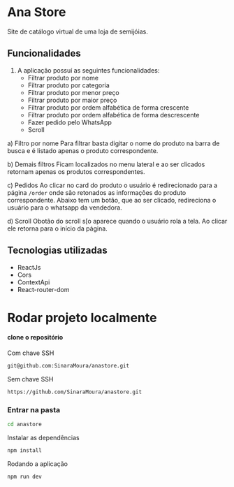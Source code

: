 # Ana Store
Site de catálogo virtual de uma loja de semijóias.

## Funcionalidades
1. A aplicação possuí as seguintes funcionalidades:
   - Filtrar produto por nome
   - Filtrar produto por categoria
   - Filtrar produto por menor preço
   - Filtrar produto por maior preço
   - Filtrar produto por ordem alfabética de forma crescente
   - Filtrar produto por ordem alfabética de forma descrescente
   - Fazer pedido pelo WhatsApp
   - Scroll
  
a) Filtro por nome
Para filtrar basta digitar o nome do produto na barra de busca e é listado apenas o produto correspondente.

b) Demais filtros
Ficam localizados no menu lateral e ao ser clicados retornam apenas os produtos correspondentes.

c) Pedidos 
Ao clicar no card do produto o usuário é redirecionado para a página `/order` onde são retonados as informações do produto correspondente.
Abaixo tem um botão, que ao ser clicado, redireciona o usuário para o whatsapp da vendedora.

d) Scroll
Obotão do scroll s[o aparece quando o usuário rola a tela. Ao clicar ele retorna para o início da página.

## Tecnologias utilizadas
  - ReactJs
  - Cors
  - ContextApi
  - React-router-dom

# Rodar projeto localmente
#### clone o repositório 

Com chave SSH

```bash
git@github.com:SinaraMoura/anastore.git
```

Sem chave SSH

```bash
https://github.com/SinaraMoura/anastore.git
```

### Entrar na pasta

```bash
cd anastore
```

Instalar as dependências

```bash
npm install
```

Rodando a aplicação

```bash
npm run dev
```
